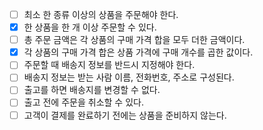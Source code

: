 - [ ] 최소 한 종류 이상의 상품을 주문해야 한다.
- [x] 한 상품을 한 개 이상 주문할 수 있다.
- [ ] 총 주문 금액은 각 상품의 구매 가격 합을 모두 더한 금액이다.
- [x] 각 상품의 구매 가격 합은 상품 가격에 구매 개수를 곱한 값이다.
- [ ] 주문할 때 배송지 정보를 반드시 지정해야 한다.
- [ ] 배송지 정보는 받는 사람 이름, 전화번호, 주소로 구성된다.
- [ ] 출고를 하면 배송지를 변경할 수 없다.
- [ ] 출고 전에 주문을 취소할 수 있다.
- [ ] 고객이 결제를 완료하기 전에는 상품을 준비하지 않는다.